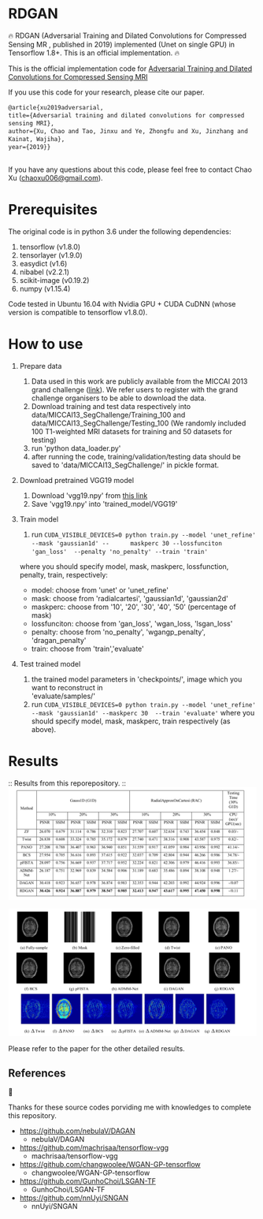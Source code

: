# RDGAN

:fire: RDGAN (Adversarial Training and Dilated Convolutions for Compressed Sensing MR , published in 2019) implemented (Unet on single GPU) in Tensorflow 1.8+. This is an official implementation. :fire:

This is the official implementation code for [Adversarial Training and Dilated Convolutions for Compressed Sensing MRI](https://www.spiedigitallibrary.org/conference-proceedings-of-spie/11179/111793T/Adversarial-training-and-dilated-convolutions-for--compressed-sensing-MRI/10.1117/12.2539623.short?SSO=1)

If you use this code for your research, please cite our paper.

```
@article{xu2019adversarial,
title={Adversarial training and dilated convolutions for compressed sensing MRI},
author={Xu, Chao and Tao, Jinxu and Ye, Zhongfu and Xu, Jinzhang and Kainat, Wajiha},
year={2019}}
    
```

If you have any questions about this code, please feel free to contact Chao Xu (chaoxu006@gmail.com).

# Prerequisites

The original code is in python 3.6 under the following dependencies:
1. tensorflow (v1.8.0)
2. tensorlayer (v1.9.0)
3. easydict (v1.6)
4. nibabel (v2.2.1)
5. scikit-image (v0.19.2)
6. numpy (v1.15.4)

Code tested in Ubuntu 16.04 with Nvidia GPU + CUDA CuDNN (whose version is compatible to tensorflow v1.8.0).

# How to use

1. Prepare data

    1) Data used in this work are publicly available from the MICCAI 2013 grand challenge ([link](https://my.vanderbilt.edu/masi/workshops/)). We refer users to register with the grand challenge organisers to be able to download the data.
    2) Download training and test data respectively into data/MICCAI13_SegChallenge/Training_100 and data/MICCAI13_SegChallenge/Testing_100 (We randomly included 100 T1-weighted MRI datasets for training and 50 datasets for testing)
    3) run 'python data_loader.py'
    4) after running the code, training/validation/testing data should be saved to 'data/MICCAI13_SegChallenge/' in pickle format.

2. Download pretrained VGG19 model

    1) Download 'vgg19.npy' from [this link](https://github.com/machrisaa/tensorflow-vgg)
    2) Save 'vgg19.npy' into 'trained_model/VGG19'
    
3. Train model
    1) run 
    ``` CUDA_VISIBLE_DEVICES=0 python train.py --model 'unet_refine' --mask 'gaussian1d' --      maskperc 30 --lossfunciton  'gan_loss'  --penalty 'no_penalty' --train 'train' ```
    
    where you should specify model, mask, maskperc, lossfunction, penalty, train,  respectively:
    - model: choose from 'unet' or 'unet_refine'
    - mask: choose from 'radialcartesi', 'gaussian1d', 'gaussian2d'
    - maskperc: choose from '10', '20', '30', '40', '50' (percentage of mask)
    - lossfunciton: choose from 'gan_loss', 'wgan_loss, 'lsgan_loss'
    - penalty: choose from 'no_penalty', 'wgangp_penalty', 'dragan_penalty'
    - train: choose from 'train','evaluate'
 
4. Test trained model
    1) the trained model parameters in 'checkpoints/', image which you want to reconstruct in  
    'evaluate/samples/'
    2) run 
    ``` CUDA_VISIBLE_DEVICES=0 python train.py --model 'unet_refine' --mask 'gaussian1d' --maskperc 30  --train 'evaluate' ```
     where you should specify model, mask, maskperc, train respectively (as above).

# Results

:: Results from this reporepository. ::
![image](photo/1.png)

![image](photo/2.png)

Please refer to the paper for the other detailed results.


## References
:hamburger:

Thanks for these source codes porviding me with knowledges to complete this repository.

- https://github.com/nebulaV/DAGAN
    - nebulaV/DAGAN
- https://github.com/machrisaa/tensorflow-vgg
    - machrisaa/tensorflow-vgg
- https://github.com/changwoolee/WGAN-GP-tensorflow
    - changwoolee/WGAN-GP-tensorflow
- https://github.com/GunhoChoi/LSGAN-TF
   - GunhoChoi/LSGAN-TF
- https://github.com/nnUyi/SNGAN
   - nnUyi/SNGAN
